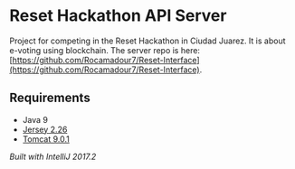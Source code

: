 # Reset Hackathon API Server

Project for competing in the Reset Hackathon in Ciudad Juarez. It is about e-voting using blockchain. The server repo is here: [https://github.com/Rocamadour7/Reset-Interface](https://github.com/Rocamadour7/Reset-Interface).

## Requirements
* Java 9
* [Jersey 2.26](https://github.com/jersey/jersey)
* [Tomcat 9.0.1](https://tomcat.apache.org/download-90.cgi)


*Built with IntelliJ 2017.2*
